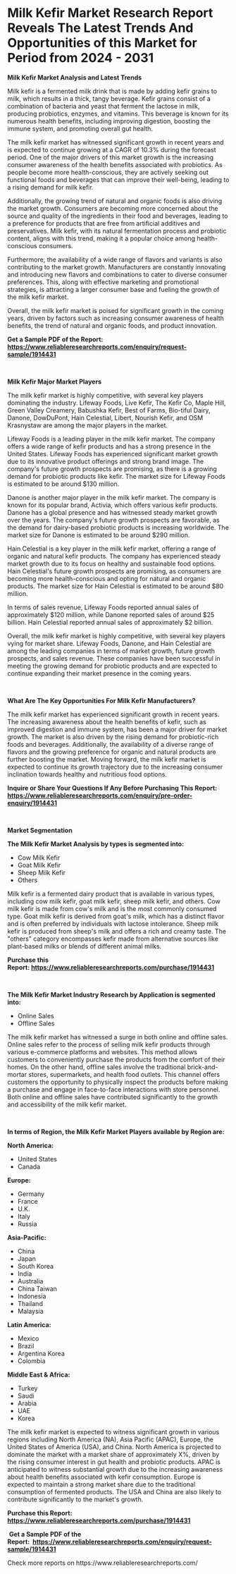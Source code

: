 <p><h1>Milk Kefir Market Research Report Reveals The Latest Trends And Opportunities of this Market for Period from 2024 - 2031</h1></p><p><strong>Milk Kefir Market Analysis and Latest Trends</strong></p>
<p><p>Milk kefir is a fermented milk drink that is made by adding kefir grains to milk, which results in a thick, tangy beverage. Kefir grains consist of a combination of bacteria and yeast that ferment the lactose in milk, producing probiotics, enzymes, and vitamins. This beverage is known for its numerous health benefits, including improving digestion, boosting the immune system, and promoting overall gut health.</p><p>The milk kefir market has witnessed significant growth in recent years and is expected to continue growing at a CAGR of 10.3% during the forecast period. One of the major drivers of this market growth is the increasing consumer awareness of the health benefits associated with probiotics. As people become more health-conscious, they are actively seeking out functional foods and beverages that can improve their well-being, leading to a rising demand for milk kefir.</p><p>Additionally, the growing trend of natural and organic foods is also driving the market growth. Consumers are becoming more concerned about the source and quality of the ingredients in their food and beverages, leading to a preference for products that are free from artificial additives and preservatives. Milk kefir, with its natural fermentation process and probiotic content, aligns with this trend, making it a popular choice among health-conscious consumers.</p><p>Furthermore, the availability of a wide range of flavors and variants is also contributing to the market growth. Manufacturers are constantly innovating and introducing new flavors and combinations to cater to diverse consumer preferences. This, along with effective marketing and promotional strategies, is attracting a larger consumer base and fueling the growth of the milk kefir market.</p><p>Overall, the milk kefir market is poised for significant growth in the coming years, driven by factors such as increasing consumer awareness of health benefits, the trend of natural and organic foods, and product innovation.</p></p>
<p><strong>Get a Sample PDF of the Report:&nbsp; <a href="https://www.reliableresearchreports.com/enquiry/request-sample/1914431">https://www.reliableresearchreports.com/enquiry/request-sample/1914431</a></strong></p>
<p>&nbsp;</p>
<p><strong>Milk Kefir Major Market Players</strong></p>
<p><p>The milk kefir market is highly competitive, with several key players dominating the industry. Lifeway Foods, Live Kefir, The Kefir Co, Maple Hill, Green Valley Creamery, Babushka Kefir, Best of Farms, Bio-tiful Dairy, Danone, DowDuPont, Hain Celestial, Libert, Nourish Kefir, and OSM Krasnystaw are among the major players in the market.</p><p>Lifeway Foods is a leading player in the milk kefir market. The company offers a wide range of kefir products and has a strong presence in the United States. Lifeway Foods has experienced significant market growth due to its innovative product offerings and strong brand image. The company's future growth prospects are promising, as there is a growing demand for probiotic products like kefir. The market size for Lifeway Foods is estimated to be around $130 million.</p><p>Danone is another major player in the milk kefir market. The company is known for its popular brand, Activia, which offers various kefir products. Danone has a global presence and has witnessed steady market growth over the years. The company's future growth prospects are favorable, as the demand for dairy-based probiotic products is increasing worldwide. The market size for Danone is estimated to be around $290 million.</p><p>Hain Celestial is a key player in the milk kefir market, offering a range of organic and natural kefir products. The company has experienced steady market growth due to its focus on healthy and sustainable food options. Hain Celestial's future growth prospects are promising, as consumers are becoming more health-conscious and opting for natural and organic products. The market size for Hain Celestial is estimated to be around $80 million.</p><p>In terms of sales revenue, Lifeway Foods reported annual sales of approximately $120 million, while Danone reported sales of around $25 billion. Hain Celestial reported annual sales of approximately $2 billion.</p><p>Overall, the milk kefir market is highly competitive, with several key players vying for market share. Lifeway Foods, Danone, and Hain Celestial are among the leading companies in terms of market growth, future growth prospects, and sales revenue. These companies have been successful in meeting the growing demand for probiotic products and are expected to continue expanding their market presence in the coming years.</p></p>
<p>&nbsp;</p>
<p><strong>What Are The Key Opportunities For Milk Kefir Manufacturers?</strong></p>
<p><p>The milk kefir market has experienced significant growth in recent years. The increasing awareness about the health benefits of kefir, such as improved digestion and immune system, has been a major driver for market growth. The market is also driven by the rising demand for probiotic-rich foods and beverages. Additionally, the availability of a diverse range of flavors and the growing preference for organic and natural products are further boosting the market. Moving forward, the milk kefir market is expected to continue its growth trajectory due to the increasing consumer inclination towards healthy and nutritious food options.</p></p>
<p><strong>Inquire or Share Your Questions If Any Before Purchasing This Report: <a href="https://www.reliableresearchreports.com/enquiry/pre-order-enquiry/1914431">https://www.reliableresearchreports.com/enquiry/pre-order-enquiry/1914431</a></strong></p>
<p>&nbsp;</p>
<p><strong>Market Segmentation</strong></p>
<p><strong>The Milk Kefir Market Analysis by types is segmented into:</strong></p>
<p><ul><li>Cow Milk Kefir</li><li>Goat Milk Kefir</li><li>Sheep Milk Kefir</li><li>Others</li></ul></p>
<p><p>Milk kefir is a fermented dairy product that is available in various types, including cow milk kefir, goat milk kefir, sheep milk kefir, and others. Cow milk kefir is made from cow's milk and is the most commonly consumed type. Goat milk kefir is derived from goat's milk, which has a distinct flavor and is often preferred by individuals with lactose intolerance. Sheep milk kefir is produced from sheep's milk and offers a rich and creamy taste. The "others" category encompasses kefir made from alternative sources like plant-based milks or blends of different animal milks.</p></p>
<p><strong>Purchase this Report:&nbsp;<a href="https://www.reliableresearchreports.com/purchase/1914431">https://www.reliableresearchreports.com/purchase/1914431</a></strong></p>
<p>&nbsp;</p>
<p><strong>The Milk Kefir Market Industry Research by Application is segmented into:</strong></p>
<p><ul><li>Online Sales</li><li>Offline Sales</li></ul></p>
<p><p>The milk kefir market has witnessed a surge in both online and offline sales. Online sales refer to the process of selling milk kefir products through various e-commerce platforms and websites. This method allows customers to conveniently purchase the products from the comfort of their homes. On the other hand, offline sales involve the traditional brick-and-mortar stores, supermarkets, and health food outlets. This channel offers customers the opportunity to physically inspect the products before making a purchase and engage in face-to-face interactions with store personnel. Both online and offline sales have contributed significantly to the growth and accessibility of the milk kefir market.</p></p>
<p>&nbsp;</p>
<p><strong>In terms of Region, the Milk Kefir Market Players available by Region are:</strong></p>
<p>
    <p> <strong> North America: </strong>
        <ul>
            <li>United States</li>
            <li>Canada</li>
        </ul>
        </p> 
    <p> <strong> Europe: </strong>
        <ul>
            <li>Germany</li>
            <li>France</li>
            <li>U.K.</li>
            <li>Italy</li>
            <li>Russia</li>
        </ul>
        </p> 
    <p> <strong> Asia-Pacific: </strong>
        <ul>
            <li>China</li>
            <li>Japan</li>
            <li>South Korea</li>
            <li>India</li>
            <li>Australia</li>
            <li>China Taiwan</li>
            <li>Indonesia</li>
            <li>Thailand</li>
            <li>Malaysia</li>
        </ul>
        </p> 
    <p> <strong> Latin America: </strong>
        <ul>
            <li>Mexico</li>
            <li>Brazil</li>
            <li>Argentina Korea</li>
            <li>Colombia</li>
        </ul>
        </p> 
    <p> <strong> Middle East & Africa: </strong>
        <ul>
            <li>Turkey</li>
            <li>Saudi</li>
            <li>Arabia</li>
            <li>UAE</li>
            <li>Korea</li>
        </ul>
    </p>
    </p>
<p><p>The milk kefir market is expected to witness significant growth in various regions including North America (NA), Asia Pacific (APAC), Europe, the United States of America (USA), and China. North America is projected to dominate the market with a market share of approximately X%, driven by the rising consumer interest in gut health and probiotic products. APAC is anticipated to witness substantial growth due to the increasing awareness about health benefits associated with kefir consumption. Europe is expected to maintain a strong market share due to the traditional consumption of fermented products. The USA and China are also likely to contribute significantly to the market's growth.</p></p>
<p><strong>Purchase this Report: <a href="https://www.reliableresearchreports.com/purchase/1914431">https://www.reliableresearchreports.com/purchase/1914431</a></strong></p>
<p>&nbsp;<strong>Get a Sample PDF of the Report:&nbsp;&nbsp;<a href="https://www.reliableresearchreports.com/enquiry/request-sample/1914431">https://www.reliableresearchreports.com/enquiry/request-sample/1914431</a></strong></p>
<p><strong></strong></p>
<p>Check more reports on https://www.reliableresearchreports.com/</p>